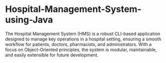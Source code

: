 # Hospital-Management-System-using-Java
The Hospital Management System (HMS) is a robust CLI-based application designed to manage key operations in a hospital setting, ensuring a smooth workflow for patients, doctors, pharmacists, and administrators. With a focus on Object-Oriented principles, the system is modular, maintainable, and easily extensible for future development.
